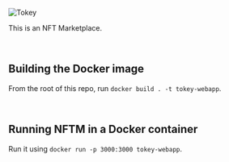 ![Tokey](https://s3.eu-west-2.amazonaws.com/tokey.app/tokey_logo300x99.svg)

This is an NFT Marketplace.

<br>

## Building the Docker image

From the root of this repo, run `docker build . -t tokey-webapp`.

<br>

## Running NFTM in a Docker container

Run it using `docker run -p 3000:3000 tokey-webapp`.

